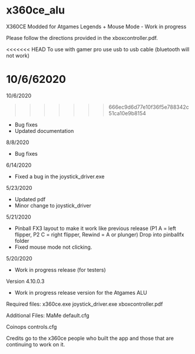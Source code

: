 # x360ce_alu
 
X360CE Modded for Atgames Legends + Mouse Mode - Work in progress

Please follow the directions provided in the xboxcontroller.pdf.

<<<<<<< HEAD
To use with gamer pro use usb to usb cable (bluetooth will not work)

10/6/62020
=======
10/6/2020
>>>>>>> 666ec9d6d77e10f36f5e788342c51ca10e9b8154
 - Bug fixes
 - Updated documentation

8/8/2020
 - Bug fixes 

6/14/2020
 - Fixed a bug in the joystick_driver.exe

5/23/2020
 - Updated pdf
 - Minor change to joystick_driver

5/21/2020
 - Pinball FX3 layout to make it work like previous release (P1 A = left flipper, P2 C = right flipper, Rewind = A or plunger)
   Drop into pinballfx folder
 - Fixed mouse mode not clicking.


5/20/2020
 - Work in progress release (for testers)

Version 4.10.0.3
 - Work in progress release version for the Atgames ALU
 
 
 Required files:
 x360ce.exe
 joystick_driver.exe
 xboxcontroller.pdf


Additional Files:
MaMe
default.cfg

Coinops
controls.cfg


Credits go to the x360ce people who built the app and those that are continuing to work on it.
